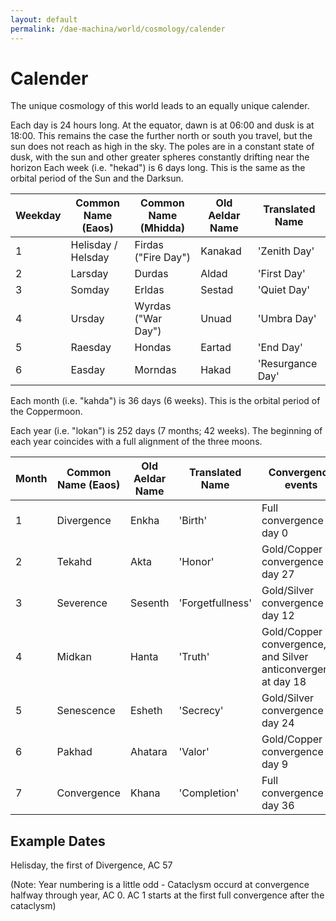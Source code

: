 ```yaml
---
layout: default
permalink: /dae-machina/world/cosmology/calender
---
```


# Calender

The unique cosmology of this world leads to an equally unique calender.

Each day is 24 hours long.
At the equator, dawn is at 06:00 and dusk is at 18:00. This remains the case the further north or south you travel, but the sun does not reach as high in the sky. 
The poles are in a constant state of dusk, with the sun and other greater spheres constantly drifting near the horizon
Each week (i.e. "hekad") is 6 days long. This is the same as the orbital period of the
Sun and the Darksun.

| Weekday | Common Name (Eaos) | Common Name (Mhidda) | Old Aeldar Name | Translated Name  |
|---------|--------------------|----------------------|-----------------|------------------|     
| 1       | Helisday / Helsday | Firdas ("Fire Day")  | Kanakad         | 'Zenith Day'     |
| 2       | Larsday            | Durdas               | Aldad           | 'First Day'      |
| 3       | Somday             | Erldas               | Sestad          | 'Quiet Day'      |
| 4       | Ursday             | Wyrdas ("War Day")   | Unuad           | 'Umbra Day'      |
| 5       | Raesday            | Hondas               | Eartad          | 'End Day'        |
| 6       | Easday             | Morndas              | Hakad           | 'Resurgance Day' |

Each month (i.e. "kahda") is 36 days (6 weeks). This is the orbital period of the
Coppermoon.

Each year (i.e. "lokan") is 252 days (7 months; 42 weeks). The beginning of each year
coincides with a full alignment of the three moons.

| Month | Common Name (Eaos) | Old Aeldar Name | Translated Name | Convergence events |
|-------|--------------------|-----------------|-----------------|--------------------|     
| 1     | Divergence         | Enkha           | 'Birth'         | Full convergence at day 0 |
| 2     | Tekahd             | Akta            | 'Honor'         | Gold/Copper convergence at day 27 |
| 3     | Severence          | Sesenth         | 'Forgetfullness'| Gold/Silver convergence at day 12 |
| 4     | Midkan             | Hanta           | 'Truth'         | Gold/Copper convergence, and Silver anticonvergence at day 18 |
| 5     | Senescence         | Esheth          | 'Secrecy'       | Gold/Silver convergence at day 24 |
| 6     | Pakhad             | Ahatara         | 'Valor'         | Gold/Copper convergence at day 9 |
| 7     | Convergence        | Khana           | 'Completion'    | Full convergence at day 36 |



## Example Dates



Helisday, the first of Divergence, AC 57

(Note: Year numbering is a little odd - Cataclysm occurd at convergence halfway through year, AC 0. AC 1 starts at the first full convergence after the cataclysm)